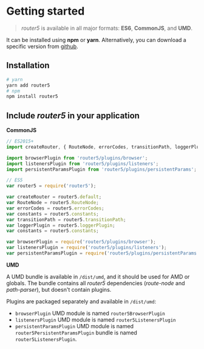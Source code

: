 # Getting started

> _router5_ is available in all major formats: __ES6__, __CommonJS__, and __UMD__.

It can be installed using __npm__ or __yarn__. Alternatively, you can download a specific version
from [github](https://github.com/router5/router5/releases).


## Installation

```sh
# yarn
yarn add router5
# npm
npm install router5
```

## Include _router5_ in your application

__CommonJS__


```javascript
// ES2015+
import createRouter, { RouteNode, errorCodes, transitionPath, loggerPlugin, constants } from 'router5';

import browserPlugin from 'router5/plugins/browser';
import listenersPlugin from 'router5/plugins/listeners';
import persistentParamsPlugin from 'router5/plugins/persistentParams';

// ES5
var router5 = require('router5');

var createRouter = router5.default;
var RouteNode = router5.RouteNode;
var errorCodes = router5.errorCodes;
var constants = router5.constants;
var transitionPath = router5.transitionPath;
var loggerPlugin = router5.loggerPlugin;
var constants = router5.constants;

var browserPlugin = require('router5/plugins/browser');
var listenersPlugin = require('router5/plugins/listeners');
var persistentParamsPlugin = require('router5/plugins/persistentParams');
```

__UMD__

A UMD bundle is available in `/dist/umd`, and it should be used for AMD or globals. The bundle contains all _router5_ dependencies (_route-node_ and _path-parser_), but doesn't contain plugins.

Plugins are packaged separately and available in `/dist/umd`:
- `browserPlugin` UMD module is named `router5BrowserPlugin`
- `listenersPlugin` UMD module is named `router5ListenersPlugin`
- `persistentParamsPlugin` UMD module is named `router5PersistentParamsPlugin`
bundle is named `router5ListenersPlugin`.
